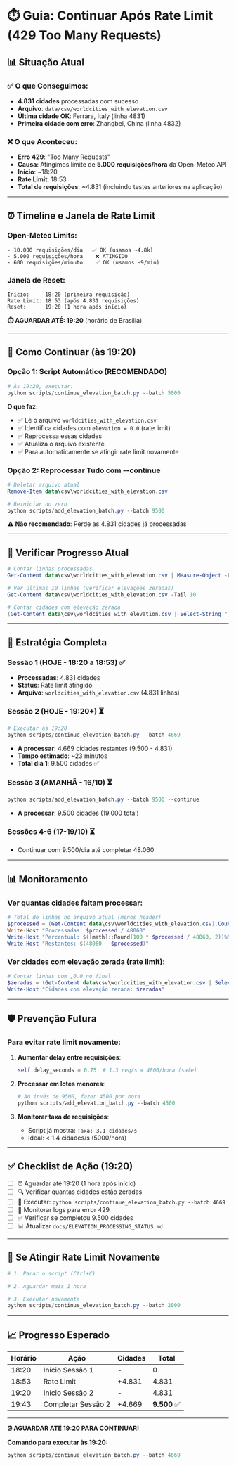 # ⏱️ Guia: Continuar Após Rate Limit (429 Too Many Requests)

## 📊 **Situação Atual**

### ✅ **O que Conseguimos:**
- **4.831 cidades** processadas com sucesso
- **Arquivo**: `data/csv/worldcities_with_elevation.csv`
- **Última cidade OK**: Ferrara, Italy (linha 4831)
- **Primeira cidade com erro**: Zhangbei, China (linha 4832)

### ❌ **O que Aconteceu:**
- **Erro 429**: "Too Many Requests"
- **Causa**: Atingimos limite de **5.000 requisições/hora** da Open-Meteo API
- **Início**: ~18:20
- **Rate Limit**: 18:53
- **Total de requisições**: ~4.831 (incluindo testes anteriores na aplicação)

---

## ⏰ **Timeline e Janela de Rate Limit**

### Open-Meteo Limits:
```
- 10.000 requisições/dia   ✅ OK (usamos ~4.8k)
- 5.000 requisições/hora    ❌ ATINGIDO
- 600 requisições/minuto    ✅ OK (usamos ~9/min)
```

### Janela de Reset:
```
Início:     18:20 (primeira requisição)
Rate Limit: 18:53 (após 4.831 requisições)
Reset:      19:20 (1 hora após início)
```

**⏱️ AGUARDAR ATÉ: 19:20** (horário de Brasília)

---

## 🔄 **Como Continuar (às 19:20)**

### Opção 1: Script Automático (RECOMENDADO)

```powershell
# Às 19:20, executar:
python scripts/continue_elevation_batch.py --batch 5000
```

**O que faz:**
- ✅ Lê o arquivo `worldcities_with_elevation.csv`
- ✅ Identifica cidades com `elevation = 0.0` (rate limit)
- ✅ Reprocessa essas cidades
- ✅ Atualiza o arquivo existente
- ✅ Para automaticamente se atingir rate limit novamente

### Opção 2: Reprocessar Tudo com --continue

```powershell
# Deletar arquivo atual
Remove-Item data\csv\worldcities_with_elevation.csv

# Reiniciar do zero
python scripts/add_elevation_batch.py --batch 9500
```

**⚠️ Não recomendado**: Perde as 4.831 cidades já processadas

---

## 📝 **Verificar Progresso Atual**

```powershell
# Contar linhas processadas
Get-Content data\csv\worldcities_with_elevation.csv | Measure-Object -Line

# Ver últimas 10 linhas (verificar elevações zeradas)
Get-Content data\csv\worldcities_with_elevation.csv -Tail 10

# Contar cidades com elevação zerada
(Get-Content data\csv\worldcities_with_elevation.csv | Select-String ",0.0$").Count
```

---

## 🎯 **Estratégia Completa**

### Sessão 1 (HOJE - 18:20 a 18:53) ✅
- **Processadas**: 4.831 cidades
- **Status**: Rate limit atingido
- **Arquivo**: `worldcities_with_elevation.csv` (4.831 linhas)

### Sessão 2 (HOJE - 19:20+) ⏳
```powershell
# Executar às 19:20
python scripts/continue_elevation_batch.py --batch 4669
```
- **A processar**: 4.669 cidades restantes (9.500 - 4.831)
- **Tempo estimado**: ~23 minutos
- **Total dia 1**: 9.500 cidades ✅

### Sessão 3 (AMANHÃ - 16/10) ⏳
```powershell
python scripts/add_elevation_batch.py --batch 9500 --continue
```
- **A processar**: 9.500 cidades (19.000 total)

### Sessões 4-6 (17-19/10) ⏳
- Continuar com 9.500/dia até completar 48.060

---

## 📊 **Monitoramento**

### Ver quantas cidades faltam processar:
```powershell
# Total de linhas no arquivo atual (menos header)
$processed = (Get-Content data\csv\worldcities_with_elevation.csv).Count - 1
Write-Host "Processadas: $processed / 48060"
Write-Host "Percentual: $([math]::Round(100 * $processed / 48060, 2))%"
Write-Host "Restantes: $(48060 - $processed)"
```

### Ver cidades com elevação zerada (rate limit):
```powershell
# Contar linhas com ,0.0 no final
$zeradas = (Get-Content data\csv\worldcities_with_elevation.csv | Select-String ",0\.0$").Count
Write-Host "Cidades com elevação zerada: $zeradas"
```

---

## 🛡️ **Prevenção Futura**

### Para evitar rate limit novamente:

1. **Aumentar delay entre requisições**:
   ```python
   self.delay_seconds = 0.75  # 1.3 req/s = 4800/hora (safe)
   ```

2. **Processar em lotes menores**:
   ```powershell
   # Ao invés de 9500, fazer 4500 por hora
   python scripts/add_elevation_batch.py --batch 4500
   ```

3. **Monitorar taxa de requisições**:
   - Script já mostra: `Taxa: 3.1 cidades/s`
   - Ideal: < 1.4 cidades/s (5000/hora)

---

## ✅ **Checklist de Ação (19:20)**

- [ ] ⏰ Aguardar até 19:20 (1 hora após início)
- [ ] 🔍 Verificar quantas cidades estão zeradas
- [ ] 🚀 Executar: `python scripts/continue_elevation_batch.py --batch 4669`
- [ ] 👀 Monitorar logs para error 429
- [ ] ✅ Verificar se completou 9.500 cidades
- [ ] 📊 Atualizar `docs/ELEVATION_PROCESSING_STATUS.md`

---

## 🐛 **Se Atingir Rate Limit Novamente**

```powershell
# 1. Parar o script (Ctrl+C)

# 2. Aguardar mais 1 hora

# 3. Executar novamente
python scripts/continue_elevation_batch.py --batch 2000
```

---

## 📈 **Progresso Esperado**

| Horário | Ação | Cidades | Total |
|---------|------|---------|-------|
| 18:20 | Início Sessão 1 | - | 0 |
| 18:53 | Rate Limit | +4.831 | 4.831 |
| 19:20 | Início Sessão 2 | - | 4.831 |
| 19:43 | Completar Sessão 2 | +4.669 | **9.500** ✅ |

---

**⏰ AGUARDAR ATÉ 19:20 PARA CONTINUAR!**

**Comando para executar às 19:20:**
```powershell
python scripts/continue_elevation_batch.py --batch 4669
```
